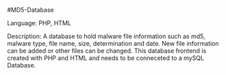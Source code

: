 #MD5-Database

Language: PHP, HTML

Description: A database to hold malware file information such as md5, malware type, file name, size, determination and date. New file information can be added or other files can be changed. This database frontend is created with PHP and HTML and needs to be conneceted to a mySQL Database.
